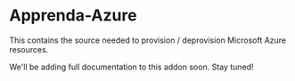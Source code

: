 # Apprenda-Azure
This contains the source needed to provision / deprovision Microsoft Azure resources.

We'll be adding full documentation to this addon soon. Stay tuned!
